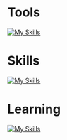 
<!---
<p align="left">
  <img alt="github stats" height="200px" src="https://github-readme-stats-roan-eight-96.vercel.app/api?username=potistudio&show_icons=true&count_private=true&include_all_commits=true" />
  <img alt="Top Langs" height="200px" src="https://github-readme-stats-roan-eight-96.vercel.app/api/top-langs/?username=potistudio&langs_count=8&exclude_repo=(github-readme-stats,potistudio,Action-RPG_Godot_Tutorial,MagicTween)&layout=compact&show_icons=true" />
</p>
--->

<!---
POTI/potistudio is a ✨ special ✨ repository because its `README.md` (this file) appears on your GitHub profile.
You can click the Preview link to take a look at your changes.
--->

# Tools
[![My Skills](https://skillicons.dev/icons?i=windows,notion,obsidian,codepen,unity,blender,vscode,figma,git,github,cloudflare,vercel,supabase)](https://skillicons.dev)

# Skills
[![My Skills](https://skillicons.dev/icons?i=nodejs,electron,vite,js,html,css,svelte,p5js,threejs,sass,cs,lua)](https://skillicons.dev)

# Learning
[![My Skills](https://skillicons.dev/icons?i=cpp,wasm,godot,firebase,flutter,linux,rust,tauri,unreal)](https://skillicons.dev)
